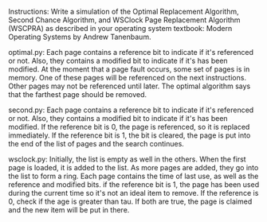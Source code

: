 Instructions:
Write a simulation of the Optimal Replacement Algorithm, Second Chance Algorithm, and WSClock Page Replacement Algorithm (WSCPRA) as described in your operating system textbook: Modern Operating Systems by Andrew Tanenbaum.

optimal.py: 
Each page contains a reference bit to indicate if it's referenced or not. Also, they contains a modified bit to indicate if it's has been modified. At the moment that a page fault occurs, some set of pages is in memory. One of these pages will be referenced on the next instructions. Other pages may not be referenced until later. The optimal algorithm says that the farthest page should be removed. 


second.py:
Each page contains a reference bit to indicate if it's referenced or not. Also, they contains a modified bit to indicate if it's has been modified. If the reference bit is 0, the page is referenced, so it is replaced immediately. If the reference bit is 1, the bit is cleared, the page is put into the end of the list of pages and the search continues. 

wsclock.py: 
Initially, the list is empty as well in the others. When the first page is loaded, it is added to the list. As more pages are added, they go into the list to form a ring. Each page contains the time of last use, as well as the reference and modified bits. if the reference bit is 1, the page has been used during the current time so it's not an ideal item to remove. If the reference is 0, check if the age is greater than tau. If both are true, the page is claimed and the new item will be put in there. 



